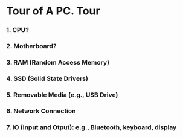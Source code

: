# Tour of A PC. Tour

### 1. CPU?

### 2. Motherboard?

### 3. RAM (Random Access Memory)

### 4. SSD (Solid State Drivers)

### 5. Removable Media (e.g., USB Drive)

### 6. Network Connection

### 7. IO (Input and Otput): e.g., Bluetooth, keyboard, display
